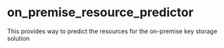 # on_premise_resource_predictor
This provides way to predict the resources for the on-premise key storage solution
